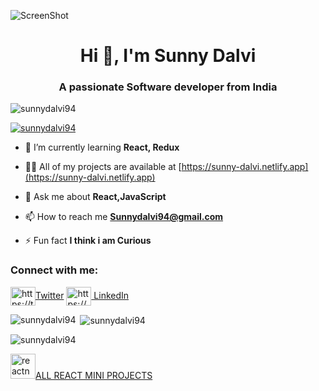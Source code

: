 ![ScreenShot](https://images.pexels.com/photos/2312369/pexels-photo-2312369.jpeg?auto=compress&cs=tinysrgb&w=1260&h=750&dpr=1)
<h1 align="center">Hi 👋, I'm Sunny Dalvi</h1>
<h3 align="center">A passionate Software developer from India</h3>

<p align="left"> <img src="https://komarev.com/ghpvc/?username=sunnydalvi94&label=Profile%20views&color=0e75b6&style=flat" alt="sunnydalvi94" /> </p>

<p align="left"> <a href="https://github.com/ryo-ma/github-profile-trophy"><img src="https://github-profile-trophy.vercel.app/?username=sunnydalvi94" alt="sunnydalvi94" /></a> </p>

- 🌱 I’m currently learning **React, Redux**

- 👨‍💻 All of my projects are available at [https://sunny-dalvi.netlify.app](https://sunny-dalvi.netlify.app)

- 💬 Ask me about **React,JavaScript**

- 📫 How to reach me **Sunnydalvi94@gmail.com**

- ⚡ Fun fact **I think i am Curious**

<h3 align="left">Connect with me:</h3>
<p align="left">
<a href="https://twitter.com/https://twitter.com/sunnydalvi94" target="blank"><img align="center" src="https://raw.githubusercontent.com/rahuldkjain/github-profile-readme-generator/master/src/images/icons/Social/twitter.svg" alt="https://twitter.com/sunnydalvi94" height="30" width="40" />Twitter</a>
<a href="https://linkedin.com/in/https://www.linkedin.com/in/sunny-dalvi2022/" target="blank"><img align="center" src="https://raw.githubusercontent.com/rahuldkjain/github-profile-readme-generator/master/src/images/icons/Social/linked-in-alt.svg" alt="https://www.linkedin.com/in/sunny-dalvi2022/" height="30" width="40" /> LinkedIn </a>
</p>



<p><img align="left" src="https://github-readme-stats.vercel.app/api/top-langs?username=sunnydalvi94&show_icons=true&locale=en&layout=compact" alt="sunnydalvi94" /></p>

<p>&nbsp;<img align="center" src="https://github-readme-stats.vercel.app/api?username=sunnydalvi94&show_icons=true&locale=en" alt="sunnydalvi94" /></p>

<p><img align="center" src="https://github-readme-streak-stats.herokuapp.com/?user=sunnydalvi94&" alt="sunnydalvi94" /></p>
 <a href="[https://reactnative.dev/](https://github.com/sunnydalvi94/react-learning)" target="_blank" rel="noreferrer"> <img src="https://reactnative.dev/img/header_logo.svg" alt="reactnative" width="40" height="40"/>ALL REACT MINI PROJECTS</a>

